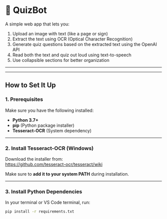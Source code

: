 # 🧠 QuizBot

A simple web app that lets you:

1. Upload an image with text (like a page or sign)
2. Extract the text using OCR (Optical Character Recognition)
3. Generate quiz questions based on the extracted text using the OpenAI API
4. Read both the text and quiz out loud using text-to-speech
5. Use collapsible sections for better organization

---


---

## How to Set It Up

### 1. Prerequisites

Make sure you have the following installed:

- **Python 3.7+**
- **pip** (Python package installer)
- **Tesseract-OCR** (System dependency)

---

### 2. Install Tesseract-OCR (Windows)

Download the installer from:  
https://github.com/tesseract-ocr/tesseract/wiki

Make sure to **add it to your system PATH** during installation.

---

### 3. Install Python Dependencies

In your terminal or VS Code terminal, run:

```bash
pip install -r requirements.txt

